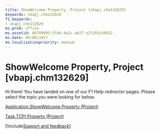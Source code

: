 ```yaml
---
title: ShowWelcome Property, Project [vbapj.chm132629]
keywords: vbapj.chm132629
f1_keywords:
- vbapj.chm132629
ms.prod: office
ms.assetid: 66709093-5fdd-4a2c-a627-e2fa55c49d32
ms.date: 06/08/2017
ms.localizationpriority: medium
---
```



# ShowWelcome Property, Project [vbapj.chm132629]

Hi there! You have landed on one of our F1 Help redirector pages. Please select the topic you were looking for below.

[Application.ShowWelcome Property (Project)](https://msdn.microsoft.com/library/083e38b0-7cfe-027a-882d-05c98f8de3b2%28Office.15%29.aspx)

[Task.TCPI Property (Project)](https://msdn.microsoft.com/library/378d13d2-8fc4-3166-316b-a3e347e2e206%28Office.15%29.aspx)

[!include[Support and feedback](~/includes/feedback-boilerplate.md)]
